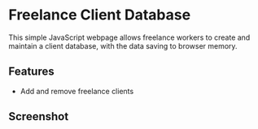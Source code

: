 # Freelance Client Database
This simple JavaScript webpage allows freelance workers to create and maintain a client database, with the data saving to browser memory.
## Features
* Add and remove freelance clients
## Screenshot
